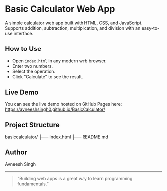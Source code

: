 # Basic Calculator Web App

A simple calculator web app built with HTML, CSS, and JavaScript.  
Supports addition, subtraction, multiplication, and division with an easy-to-use interface.

## How to Use

- Open `index.html` in any modern web browser.  
- Enter two numbers.  
- Select the operation.  
- Click "Calculate" to see the result.

## Live Demo

You can see the live demo hosted on GitHub Pages here:  
https://avneeshsingh0.github.io/BasicCalculator/
## Project Structure

basiccalculator/
├── index.html
├── README.md



## Author

Avneesh Singh

---

> “Building web apps is a great way to learn programming fundamentals.”
> 
